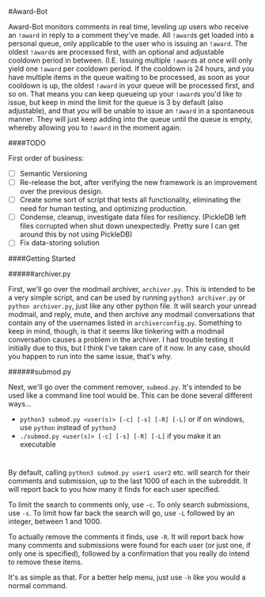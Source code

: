 #Award-Bot

  Award-Bot monitors comments in real time, leveling up users who receive an `!award` in reply to a comment they've made. All `!award`s get loaded into a personal queue, only applicable to the user who is issuing an `!award`. The oldest `!award`s are processed first, with an optional and adjustable cooldown period in between. (I.E. Issuing multiple `!award`s at once will only yield one `!award` per cooldown period. If the cooldown is 24 hours, and you have multiple items in the queue waiting to be processed, as soon as your cooldown is up, the oldest `!award` in your queue will be processed first, and so on. That means you can keep queueing up your `!award`s you'd like to issue, but keep in mind the limit for the queue is 3 by default (also adjustable), and that you will be unable to issue an `!award` in a spontaneous manner. They will just keep adding into the queue until the queue is empty, whereby allowing you to `!award` in the moment again.
  
####TODO

First order of business:

- [ ] Semantic Versioning
- [ ] Re-release the bot, after verifying the new framework is an improvement over the previous design.
- [ ] Create some sort of script that tests all functionality, eliminating the need for human testing, and optimizing production.
- [ ] Condense, cleanup, investigate data files for resiliency. (PickleDB left files corrupted when shut down unexpectedly. Pretty sure I can get around this by not using PickleDB)
- [ ] Fix data-storing solution

####Getting Started


######archiver.py

  First, we'll go over the modmail archiver, `archiver.py`. This is intended to be a very simple script, and can be used by running `python3 archiver.py` or `python archiver.py`, just like any other python file. It will search your unread modmail, and reply, mute, and then archive any modmail conversations that contain any of the usernames listed in `archiverconfig.py`. Something to keep in mind, though, is that it seems like tinkering with a modmail conversation causes a problem in the archiver. I had trouble testing it initially due to this, but I think I've taken care of it now. In any case, should you happen to run into the same issue, that's why.

######submod.py

  Next, we'll go over the comment remover, `submod.py`. It's intended to be used like a command line tool would be. This can be done several different ways...

  * `python3 submod.py <user(s)> [-c] [-s] [-R] [-L]` or if on windows, use `python` instead of `python3`
  * `./submod.py <user(s)> [-c] [-s] [-R] [-L]` if you make it an executable

#

  By default, calling `python3 submod.py user1 user2` etc. will search for their comments and submission, up to the last 1000 of each in the subreddit. It will report back to you how many it finds for each user specified.

  To limit the search to comments only, use `-c`. To only search submissions, use `-s`. To limit how far back the search will go, use `-L` followed by an integer, between 1 and 1000. 

  To actually remove the comments it finds, use `-R`. It will report back how many comments and submissions were found for each user (or just one, if only one is specified), followed by a confirmation that you really do intend to remove these items.

  It's as simple as that. For a better help menu, just use `-h` like you would a normal command.

